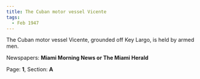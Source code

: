 ```yaml
---  
title: The Cuban motor vessel Vicente  
tags:  
  - Feb 1947  
---  
```

  
The Cuban motor vessel Vicente, grounded off Key Largo, is held by armed men.  
  
Newspapers: **Miami Morning News or The Miami Herald**  
  
Page: **1**, Section: **A** 
